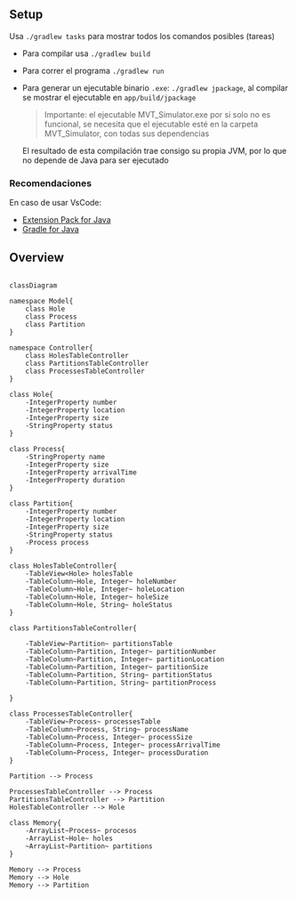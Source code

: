 ## Setup

Usa `./gradlew tasks` para mostrar todos los comandos posibles (tareas)

- Para compilar usa `./gradlew build`
- Para correr el programa `./gradlew run`
- Para generar un ejecutable binario `.exe`: `./gradlew jpackage`, al compilar se mostrar el ejecutable en `app/build/jpackage`
    > Importante: el ejecutable MVT_Simulator.exe por si solo no es funcional, se necesita que el ejecutable esté en la carpeta MVT_Simulator, con todas sus dependencias

    El resultado de esta compilación trae consigo su propia JVM, por lo que no depende de Java para ser ejecutado

### Recomendaciones

En caso de usar VsCode: 
- [Extension Pack for Java](https://marketplace.visualstudio.com/items?itemName=vscjava.vscode-java-pack)
- [Gradle for Java](https://marketplace.visualstudio.com/items?itemName=vscjava.vscode-gradle)





Overview
---


```mermaid

classDiagram

namespace Model{
    class Hole
    class Process
    class Partition
}

namespace Controller{
    class HolesTableController
    class PartitionsTableController
    class ProcessesTableController
}

class Hole{
    -IntegerProperty number
    -IntegerProperty location
    -IntegerProperty size
    -StringProperty status
}

class Process{
    -StringProperty name
    -IntegerProperty size
    -IntegerProperty arrivalTime
    -IntegerProperty duration
}

class Partition{
    -IntegerProperty number
    -IntegerProperty location
    -IntegerProperty size
    -StringProperty status
    -Process process
}

class HolesTableController{
    -TableView<Hole> holesTable
    -TableColumn~Hole, Integer~ holeNumber
    -TableColumn~Hole, Integer~ holeLocation
    -TableColumn~Hole, Integer~ holeSize
    -TableColumn~Hole, String~ holeStatus
}

class PartitionsTableController{

    -TableView~Partition~ partitionsTable
    -TableColumn~Partition, Integer~ partitionNumber
    -TableColumn~Partition, Integer~ partitionLocation
    -TableColumn~Partition, Integer~ partitionSize
    -TableColumn~Partition, String~ partitionStatus
    -TableColumn~Partition, String~ partitionProcess

}

class ProcessesTableController{
    -TableView~Process~ processesTable
    -TableColumn~Process, String~ processName
    -TableColumn~Process, Integer~ processSize
    -TableColumn~Process, Integer~ processArrivalTime
    -TableColumn~Process, Integer~ processDuration
}

Partition --> Process

ProcessesTableController --> Process
PartitionsTableController --> Partition
HolesTableController --> Hole

class Memory{
    -ArrayList~Process~ procesos
    -ArrayList~Hole~ holes
    ~ArrayList~Partition~ partitions
}

Memory --> Process
Memory --> Hole
Memory --> Partition

```
